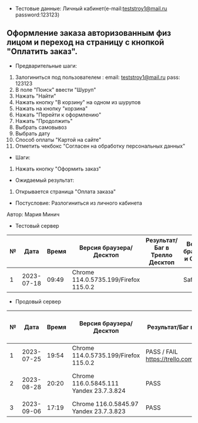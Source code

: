 * Тестовые данные:
Личный кабинет(e-mail:teststroy1@mail.ru password:123123)

## Оформление заказа авторизованным физ лицом и переход на страницу с кнопкой "Оплатить заказ".

* Предварительные шаги:
1. Залогиниться под пользователем : 
email: teststroy1@mail.ru
pass: 123123
2. В поле "Поиск" ввести "Шуруп"
3. Нажать "Найти"
4. Нажать кнопку "В корзину" на одном из шурупов
5. Нажать на кнопку "корзина"
6. Нажать "Перейти к оформлению"
7. Нажать "Продолжить"
8. Выбрать самовывоз
9. Выбрать дату
10. Способ оплаты "Картой на сайте"
11. Отметить чекбокс "Согласен на обработку персональных данных"


* Шаги:
1. Нажать кнопку "Оформить заказ"


* Ожидаемый результат:
1. Открывается страница "Оплата заказа"

* Постусловие:
Разлогиниться из личного кабинета

Автор: Мария Минич

* Тестовый сервер 

|  №  | Дата       | Время |           Версия браузера/Десктоп          |        Результат/Баг в Трелло Десктоп    |             Версия браузера и ОС Тач      |           Результат/Баг в Трелло Тач          |  Дата Релиза  |  Имя   |
| --- | ---------- | ----- |-------------------------------------| ---------------------------------- | ---------------------------------- | ---------------------------------- | ------| ------  |
| 1   | 2023-07-18 | 09:49 |Chrome 114.0.5735.199/Firefox 115.0.2 |  | Safari                            |  | 04.07 | Мария  |


* Продовый сервер


|  №  | Дата       | Время |           Версия браузера/Десктоп          |        Результат/Баг в Трелло Десктоп    |             Версия браузера и ОС Тач      |           Результат/Баг в Трелло Тач          |  Дата Релиза  |  Имя   |
| --- | ---------- | ----- |-------------------------------------| ---------------------------------- | ---------------------------------- | ---------------------------------- | ------| ------  |
| 1   | 2023-07-25 | 19:54 |Chrome 114.0.5735.199/Firefox 115.0.2 | PASS / FAIL https://trello.com/c/QEbXJHSO/254 | Safari                            | PASS | 04.07 | Мария  |
| 2   | 2023-08-28 | 20:20 | Chrome 116.0.5845.111 Yandex 23.7.3.824 | PASS  |Samsung Galaxy A50/Chrome 116.0.5845.93  | PASS | 27.08.23 | Наталья К. | 
| 3   | 2023-09-06 | 17:19 |Chrome 116.0.5845.97 Yandex 23.7.3.823| PASS |  Chrome 116.0.5845.97               | PASS | 03.09 | Сабина  |
